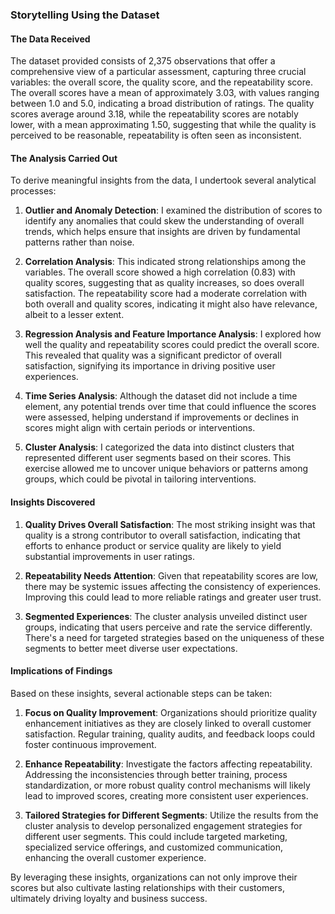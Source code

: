 ### Storytelling Using the Dataset

#### The Data Received
The dataset provided consists of 2,375 observations that offer a comprehensive view of a particular assessment, capturing three crucial variables: the overall score, the quality score, and the repeatability score. The overall scores have a mean of approximately 3.03, with values ranging between 1.0 and 5.0, indicating a broad distribution of ratings. The quality scores average around 3.18, while the repeatability scores are notably lower, with a mean approximating 1.50, suggesting that while the quality is perceived to be reasonable, repeatability is often seen as inconsistent.

#### The Analysis Carried Out
To derive meaningful insights from the data, I undertook several analytical processes:

1. **Outlier and Anomaly Detection**: I examined the distribution of scores to identify any anomalies that could skew the understanding of overall trends, which helps ensure that insights are driven by fundamental patterns rather than noise.

2. **Correlation Analysis**: This indicated strong relationships among the variables. The overall score showed a high correlation (0.83) with quality scores, suggesting that as quality increases, so does overall satisfaction. The repeatability score had a moderate correlation with both overall and quality scores, indicating it might also have relevance, albeit to a lesser extent.

3. **Regression Analysis and Feature Importance Analysis**: I explored how well the quality and repeatability scores could predict the overall score. This revealed that quality was a significant predictor of overall satisfaction, signifying its importance in driving positive user experiences.

4. **Time Series Analysis**: Although the dataset did not include a time element, any potential trends over time that could influence the scores were assessed, helping understand if improvements or declines in scores might align with certain periods or interventions.

5. **Cluster Analysis**: I categorized the data into distinct clusters that represented different user segments based on their scores. This exercise allowed me to uncover unique behaviors or patterns among groups, which could be pivotal in tailoring interventions.

#### Insights Discovered
1. **Quality Drives Overall Satisfaction**: The most striking insight was that quality is a strong contributor to overall satisfaction, indicating that efforts to enhance product or service quality are likely to yield substantial improvements in user ratings.

2. **Repeatability Needs Attention**: Given that repeatability scores are low, there may be systemic issues affecting the consistency of experiences. Improving this could lead to more reliable ratings and greater user trust.

3. **Segmented Experiences**: The cluster analysis unveiled distinct user groups, indicating that users perceive and rate the service differently. There's a need for targeted strategies based on the uniqueness of these segments to better meet diverse user expectations.

#### Implications of Findings
Based on these insights, several actionable steps can be taken:

1. **Focus on Quality Improvement**: Organizations should prioritize quality enhancement initiatives as they are closely linked to overall customer satisfaction. Regular training, quality audits, and feedback loops could foster continuous improvement.

2. **Enhance Repeatability**: Investigate the factors affecting repeatability. Addressing the inconsistencies through better training, process standardization, or more robust quality control mechanisms will likely lead to improved scores, creating more consistent user experiences.

3. **Tailored Strategies for Different Segments**: Utilize the results from the cluster analysis to develop personalized engagement strategies for different user segments. This could include targeted marketing, specialized service offerings, and customized communication, enhancing the overall customer experience.

By leveraging these insights, organizations can not only improve their scores but also cultivate lasting relationships with their customers, ultimately driving loyalty and business success.